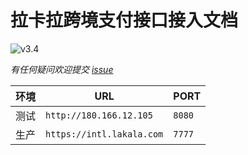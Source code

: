 # 拉卡拉跨境支付接口接入文档
![v3.4](https://img.shields.io/badge/Version-v3.4-blue.svg)

*有任何疑问欢迎提交 [issue](https://github.com/lklcrossboard/api/issues)*

|**环境**|**URL**|**PORT**|
| -- | -- | -- |
|测试|```http://180.166.12.105```|```8080```|
|生产|```https://intl.lakala.com```|```7777```|
